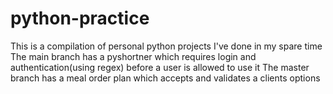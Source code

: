 # python-practice
This is a compilation of personal python projects I've done in my spare time
The main branch has a pyshortner which requires login and authentication(using regex) before a user is allowed to use it
The master branch has a meal order plan which accepts and validates a clients options
